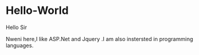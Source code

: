 # Hello-World
Hello Sir

Nweni here,I like ASP.Net and Jquery .I am also instersted in programming languages.
